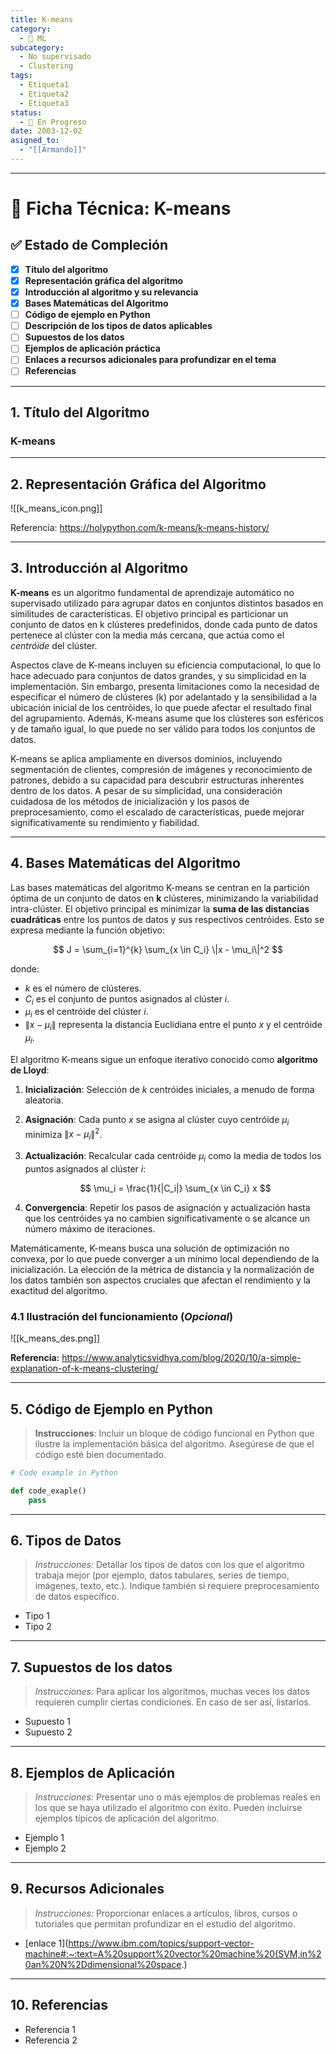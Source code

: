 ```yaml
---
title: K-means
category:
  - 🤖 ML
subcategory:
  - No supervisado
  - Clustering
tags:
  - Etiqueta1
  - Etiqueta2
  - Etiqueta3
status:
  - 🔵 En Progreso
date: 2003-12-02
asigned_to:
  - "[[Armando]]"
---
```

--- 
# 📝 Ficha Técnica: K-means

## ✅ Estado de Compleción
- [x] **Título del algoritmo**
- [x] **Representación gráfica del algoritmo**
- [x] **Introducción al algoritmo y su relevancia**
- [x] **Bases Matemáticas del Algoritmo**
- [ ] **Código de ejemplo en Python**
- [ ] **Descripción de los tipos de datos aplicables**
- [ ] **Supuestos de los datos**
- [ ] **Ejemplos de aplicación práctica**
- [ ] **Enlaces a recursos adicionales para profundizar en el tema**
- [ ] **Referencias**

---
## 1. Título del Algoritmo

### **K-means**

---
## 2. Representación Gráfica del Algoritmo

![[k_means_icon.png]]

Referencia: https://holypython.com/k-means/k-means-history/

---
## 3. Introducción al Algoritmo 

**K-means** es un algoritmo fundamental de aprendizaje automático no supervisado utilizado para agrupar datos en conjuntos distintos basados en similitudes de características. El objetivo principal es particionar un conjunto de datos en k clústeres predefinidos, donde cada punto de datos pertenece al clúster con la media más cercana, que actúa como el *centróide* del clúster.

Aspectos clave de K-means incluyen su eficiencia computacional, lo que lo hace adecuado para conjuntos de datos grandes, y su simplicidad en la implementación. Sin embargo, presenta limitaciones como la necesidad de especificar el número de clústeres (k) por adelantado y la sensibilidad a la ubicación inicial de los centróides, lo que puede afectar el resultado final del agrupamiento. Además, K-means asume que los clústeres son esféricos y de tamaño igual, lo que puede no ser válido para todos los conjuntos de datos.

K-means se aplica ampliamente en diversos dominios, incluyendo segmentación de clientes, compresión de imágenes y reconocimiento de patrones, debido a su capacidad para descubrir estructuras inherentes dentro de los datos. A pesar de su simplicidad, una consideración cuidadosa de los métodos de inicialización y los pasos de preprocesamiento, como el escalado de características, puede mejorar significativamente su rendimiento y fiabilidad.

---
## 4. Bases Matemáticas del Algoritmo

Las bases matemáticas del algoritmo K-means se centran en la partición óptima de un conjunto de datos en **k** clústeres, minimizando la variabilidad intra-clúster. El objetivo principal es minimizar la **suma de las distancias cuadráticas** entre los puntos de datos y sus respectivos centróides. Esto se expresa mediante la función objetivo:

$$
J = \sum_{i=1}^{k} \sum_{x \in C_i} \|x - \mu_i\|^2
$$

donde:

- $k$ es el número de clústeres.
- $C_i$ es el conjunto de puntos asignados al clúster $i$.
- $\mu_i$ es el centróide del clúster $i$.
- $\|x - \mu_i\|$ representa la distancia Euclidiana entre el punto $x$ y el centróide $\mu_i$.

El algoritmo K-means sigue un enfoque iterativo conocido como **algoritmo de Lloyd**:

1. **Inicialización**: Selección de $k$ centróides iniciales, a menudo de forma aleatoria.
2. **Asignación**: Cada punto $x$ se asigna al clúster cuyo centróide $\mu_i$ minimiza $\|x - \mu_i\|^2$.
3. **Actualización**: Recalcular cada centróide $\mu_i$ como la media de todos los puntos asignados al clúster $i$:

   $$
   \mu_i = \frac{1}{|C_i|} \sum_{x \in C_i} x
   $$

4. **Convergencia**: Repetir los pasos de asignación y actualización hasta que los centróides ya no cambien significativamente o se alcance un número máximo de iteraciones.

Matemáticamente, K-means busca una solución de optimización no convexa, por lo que puede converger a un mínimo local dependiendo de la inicialización. La elección de la métrica de distancia y la normalización de los datos también son aspectos cruciales que afectan el rendimiento y la exactitud del algoritmo.


### 4.1 Ilustración del funcionamiento (*Opcional*)

![[k_means_des.png]]

**Referencia:** https://www.analyticsvidhya.com/blog/2020/10/a-simple-explanation-of-k-means-clustering/

---
## 5. Código de Ejemplo en Python

 >**Instrucciones**: Incluir un bloque de código funcional en Python que ilustre la implementación básica del algoritmo. Asegúrese de que el código esté bien documentado.

```python
# Code example in Python

def code_exaple()
	pass
````

---
## 6.  Tipos de Datos

>*Instrucciones:* Detallar los tipos de datos con los que el algoritmo trabaja mejor (por ejemplo, datos tabulares, series de tiempo, imágenes, texto, etc.). Indique también si requiere preprocesamiento de datos específico.

- Tipo 1
- Tipo 2

---
## 7.  Supuestos de los datos

>*Instrucciones:* Para aplicar los algoritmos, muchas veces los datos requieren cumplir ciertas condiciones. En caso de ser así, listarlos. 

- Supuesto 1
- Supuesto 2
--- 
## 8. Ejemplos de Aplicación

> *Instrucciones:* Presentar uno o más ejemplos de problemas reales en los que se haya utilizado el algoritmo con éxito. Pueden incluirse ejemplos típicos de aplicación del algoritmo.

- Ejemplo 1
- Ejemplo 2
---
## 9. Recursos Adicionales

> *Instrucciones:* Proporcionar enlaces a artículos, libros, cursos o tutoriales que permitan profundizar en el estudio del algoritmo.

- [enlace 1](https://www.ibm.com/topics/support-vector-machine#:~:text=A%20support%20vector%20machine%20(SVM,in%20an%20N%2Ddimensional%20space.)
---
## 10. Referencias

- Referencia 1
- Referencia 2